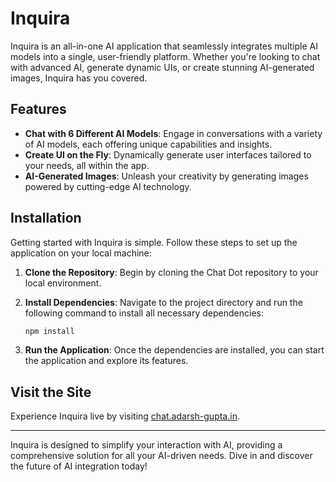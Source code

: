 # Inquira

Inquira is an all-in-one AI application that seamlessly integrates multiple AI models into a single, user-friendly platform. Whether you're looking to chat with advanced AI, generate dynamic UIs, or create stunning AI-generated images, Inquira has you covered.

## Features

- **Chat with 6 Different AI Models**: Engage in conversations with a variety of AI models, each offering unique capabilities and insights.
- **Create UI on the Fly**: Dynamically generate user interfaces tailored to your needs, all within the app.
- **AI-Generated Images**: Unleash your creativity by generating images powered by cutting-edge AI technology.

## Installation

Getting started with Inquira is simple. Follow these steps to set up the application on your local machine:

1. **Clone the Repository**: Begin by cloning the Chat Dot repository to your local environment.

2. **Install Dependencies**: Navigate to the project directory and run the following command to install all necessary dependencies:

   ```bash
   npm install
    ```
3. **Run the Application**: Once the dependencies are installed, you can start the application and explore its features.

## Visit the Site

Experience Inquira live by visiting [chat.adarsh-gupta.in](https://chat.adarsh-gupta.in).

---

Inquira is designed to simplify your interaction with AI, providing a comprehensive solution for all your AI-driven needs. Dive in and discover the future of AI integration today!
